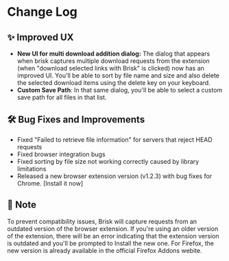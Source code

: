 # Change Log

## :sparkles: Improved UX

- **New UI for multi download addition dialog:** The dialog that appears when brisk captures multiple download requests from the extension (when "download selected links with Brisk" is clicked) now has an improved UI. You'll be able to sort by file name and size and also delete the selected download items using the delete key on your keyboard.
- **Custom Save Path**: In that same dialog, you'll be able to select a custom save path for all files in that list.

## :hammer_and_wrench: Bug Fixes and Improvements

- Fixed "Failed to retrieve file information" for servers that reject HEAD requests
- Fixed browser integration bugs
- Fixed sorting by file size not working correctly caused by library limitations
- Released a new browser extension version (v1.2.3) with bug fixes for Chrome. [Install it now]

## :pencil: Note
To prevent compatibility issues, Brisk will capture requests from an outdated version of the browser extension. If you're using an older version of the extension, there will be an error indicating that the extension version is outdated and you'll be prompted to Install the new one. For Firefox, the new version is already available in the official Firefox Addons webite.
